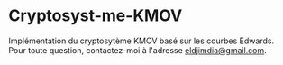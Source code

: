 # Cryptosyst-me-KMOV
Implémentation du cryptosytème KMOV basé sur les courbes Edwards.
Pour toute question, contactez-moi à l'adresse eldjimdia@gmail.com.
